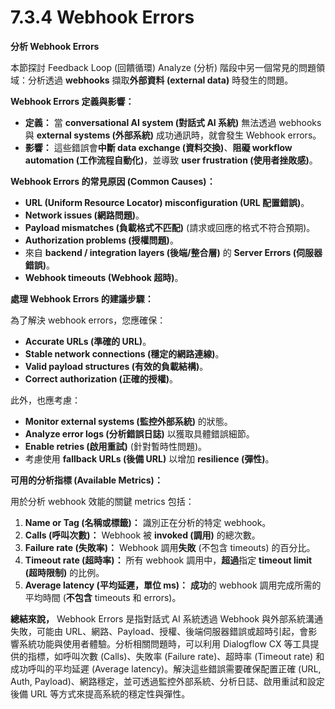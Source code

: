 # 7.3.4 Webhook Errors

**分析 Webhook Errors**

本節探討 Feedback Loop (回饋循環) Analyze (分析) 階段中另一個常見的問題領域：分析透過 **webhooks** 擷取**外部資料 (external data)** 時發生的問題。

**Webhook Errors 定義與影響：**

- **定義：** 當 **conversational AI system (對話式 AI 系統)** 無法透過 webhooks 與 **external systems (外部系統)** 成功通訊時，就會發生 Webhook errors。
- **影響：** 這些錯誤會**中斷 data exchange (資料交換)**、**阻礙 workflow automation (工作流程自動化)**，並導致 **user frustration (使用者挫敗感)**。

**Webhook Errors 的常見原因 (Common Causes)：**

- **URL (Uniform Resource Locator) misconfiguration (URL 配置錯誤)**。
- **Network issues (網路問題)**。
- **Payload mismatches (負載格式不匹配)** (請求或回應的格式不符合預期)。
- **Authorization problems (授權問題)**。
- 來自 **backend / integration layers (後端/整合層)** 的 **Server Errors (伺服器錯誤)**。
- **Webhook timeouts (Webhook 超時)**。

**處理 Webhook Errors 的建議步驟：**

為了解決 webhook errors，您應確保：

- **Accurate URLs (準確的 URL)**。
- **Stable network connections (穩定的網路連線)**。
- **Valid payload structures (有效的負載結構)**。
- **Correct authorization (正確的授權)**。

此外，也應考慮：

- **Monitor external systems (監控外部系統)** 的狀態。
- **Analyze error logs (分析錯誤日誌)** 以獲取具體錯誤細節。
- **Enable retries (啟用重試)** (針對暫時性問題)。
- 考慮使用 **fallback URLs (後備 URL)** 以增加 **resilience (彈性)**。

**可用的分析指標 (Available Metrics)：**

用於分析 webhook 效能的關鍵 metrics 包括：

1. **Name or Tag (名稱或標籤)：** 識別正在分析的特定 webhook。
2. **Calls (呼叫次數)：** Webhook 被 **invoked (調用)** 的總次數。
3. **Failure rate (失敗率)：** Webhook 調用**失敗** (不包含 timeouts) 的百分比。
4. **Timeout rate (超時率)：** 所有 webhook 調用中，**超過**指定 **timeout limit (超時限制)** 的比例。
5. **Average latency (平均延遲，單位 ms)：** **成功**的 webhook 調用完成所需的平均時間 (**不包含** timeouts 和 errors)。

**總結來說，** Webhook Errors 是指對話式 AI 系統透過 Webhook 與外部系統溝通失敗，可能由 URL、網路、Payload、授權、後端伺服器錯誤或超時引起，會影響系統功能與使用者體驗。分析相關問題時，可以利用 Dialogflow CX 等工具提供的指標，如呼叫次數 (Calls)、失敗率 (Failure rate)、超時率 (Timeout rate) 和成功呼叫的平均延遲 (Average latency)。解決這些錯誤需要確保配置正確 (URL, Auth, Payload)、網路穩定，並可透過監控外部系統、分析日誌、啟用重試和設定後備 URL 等方式來提高系統的穩定性與彈性。